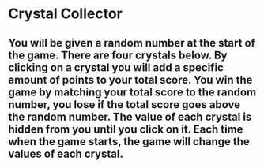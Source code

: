# Crystal Collector
## You will be given a random number at the start of the game. There are four crystals below. By clicking on a crystal you will add a specific amount of points to your total score. You win the game by matching your total score to the random number, you lose if the total score goes above the random number. The value of each crystal is hidden from you until you click on it. Each time when the game starts, the game will change the values of each crystal.